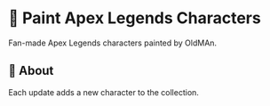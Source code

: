 # 🎨 Paint Apex Legends Characters
Fan-made Apex Legends characters painted by OldMAn.


## 💬 About
Each update adds a new character to the collection.
